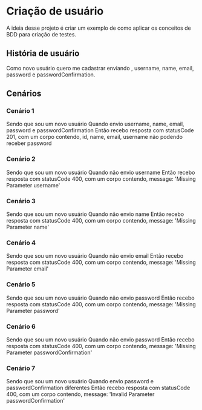 # Criação de usuário #

A ideia desse projeto é criar um exemplo de como aplicar os conceitos de BDD para criação de testes.

## História de usuário

Como novo usuário quero me cadastrar enviando , username, name, email, password e passwordConfirmation.

## Cenários 

### Cenário 1
Sendo que sou um novo usuário
Quando envio username, name, email, password e passwordConfirmation
Então recebo resposta com statusCode 201, com um corpo contendo, id, name, email, username não podendo receber password

### Cenário 2
Sendo que sou um novo usuário
Quando não envio username
Então recebo resposta com statusCode 400, com um corpo contendo, message: 'Missing Parameter username'

### Cenário 3
Sendo que sou um novo usuário
Quando não envio name
Então recebo resposta com statusCode 400, com um corpo contendo, message: 'Missing Parameter name'

### Cenário 4
Sendo que sou um novo usuário
Quando não envio email
Então recebo resposta com statusCode 400, com um corpo contendo, message: 'Missing Parameter email'

### Cenário 5
Sendo que sou um novo usuário
Quando não envio password
Então recebo resposta com statusCode 400, com um corpo contendo, message: 'Missing Parameter password'

### Cenário 6
Sendo que sou um novo usuário
Quando não envio password
Então recebo resposta com statusCode 400, com um corpo contendo, message: 'Missing Parameter passwordConfirmation'

### Cenário 7
Sendo que sou um novo usuário
Quando envio password e passwordConfirmation diferentes
Então recebo resposta com statusCode 400, com um corpo contendo, message: 'Invalid Parameter passwordConfirmation'

